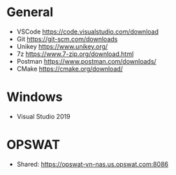 # General
* VSCode https://code.visualstudio.com/download
* Git https://git-scm.com/downloads
* Unikey https://www.unikey.org/
* 7z https://www.7-zip.org/download.html
* Postman https://www.postman.com/downloads/
* CMake https://cmake.org/download/

# Windows
* Visual Studio 2019

# OPSWAT
* Shared: https://opswat-vn-nas.us.opswat.com:8086